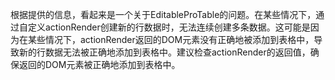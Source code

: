 根据提供的信息，看起来是一个关于EditableProTable的问题。在某些情况下，通过自定义actionRender创建新的行数据时，无法连续创建多条数据。这可能是因为在某些情况下，actionRender返回的DOM元素没有正确地被添加到表格中，导致新的行数据无法被正确地添加到表格中。建议检查actionRender的返回值，确保返回的DOM元素被正确地添加到表格中。
